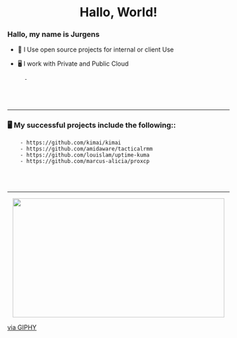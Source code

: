 <h1 align="center">Hallo, World!</h1>


### Hallo, my name is Jurgens
- 🤔 I Use open source projects for internal or client Use
- 🖥️ I work with Private and Public Cloud

		- 
<br><br>

-----

### 🖥️ My successful projects include the following::


		- https://github.com/kimai/kimai
		- https://github.com/amidaware/tacticalrmm
		- https://github.com/louislam/uptime-kuma
		- https://github.com/marcus-alicia/proxcp
		

<br><br>

-----

<p align="center">
  <img src="https://giphy.com/embed/lbcLMX9B6sTsGjUmS3" width="480" height="270" frameBorder="0" class="giphy-embed" allowFullScreen></iframe><p><a href="https://giphy.com/gifs/blue-technology-data-lbcLMX9B6sTsGjUmS3">via GIPHY</a></p>
  </p>
